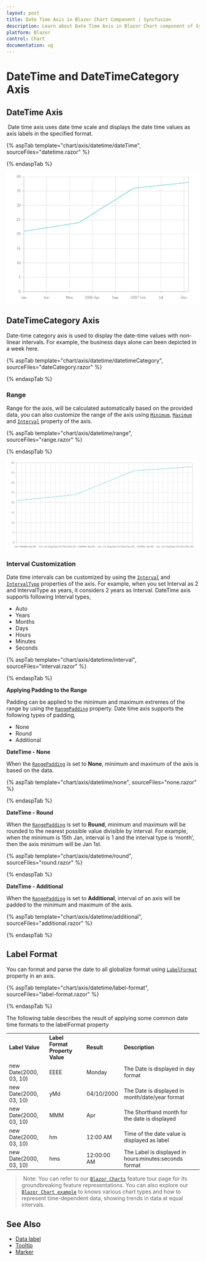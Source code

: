 ```yaml
---
layout: post
title: Date Time Axis in Blazor Chart Component | Syncfusion 
description: Learn about Date Time Axis in Blazor Chart component of Syncfusion, and more details.
platform: Blazor
control: Chart
documentation: ug
---
```


<!-- markdownlint-disable MD036 -->

# DateTime and DateTimeCategory Axis

## DateTime Axis

 Date time axis uses date time scale and displays the date time values as axis labels in the specified format.

{% aspTab template="chart/axis/datetime/dateTime", sourceFiles="datetime.razor" %}

{% endaspTab %}

![DateTime Axis](images/datetime/datetime.png)

## DateTimeCategory Axis

Date-time category axis is used to display the date-time values with non-linear intervals. For example, the business days alone can been depicted in a week here.

{% aspTab template="chart/axis/datetime/datetimeCategory", sourceFiles="dateCategory.razor" %}

{% endaspTab %}

### Range

Range for the axis, will be calculated automatically based on the provided data, you can also customize the range
of the axis using [`Minimum`](https://help.syncfusion.com/cr/blazor/Syncfusion.Blazor.Charts.AxisModel.html#Syncfusion_Blazor_Charts_AxisModel_Minimum),
[`Maximum`](https://help.syncfusion.com/cr/blazor/Syncfusion.Blazor.Charts.AxisModel.html#Syncfusion_Blazor_Charts_AxisModel_Maximum) and [`Interval`](https://help.syncfusion.com/cr/blazor/Syncfusion.Blazor.Charts.AxisModel.html#Syncfusion_Blazor_Charts_AxisModel_Interval) property of the axis.

{% aspTab template="chart/axis/datetime/range", sourceFiles="range.razor" %}

{% endaspTab %}

![Range](images/datetime/range.png)

### Interval Customization

Date time intervals can be customized by using the [`Interval`](https://help.syncfusion.com/cr/blazor/Syncfusion.Blazor.Charts.AxisModel.html#Syncfusion_Blazor_Charts_AxisModel_Interval) and
[`IntervalType`](https://help.syncfusion.com/cr/blazor/Syncfusion.Blazor.Charts.AxisModel.html#Syncfusion_Blazor_Charts_AxisModel_IntervalType) properties of the axis.
For example, when you set Interval as 2 and IntervalType as years, it considers 2 years as Interval.
DateTime axis supports following Interval types,

* Auto
* Years
* Months
* Days
* Hours
* Minutes
* Seconds

{% aspTab template="chart/axis/datetime/interval", sourceFiles="interval.razor" %}

{% endaspTab %}

**Applying Padding to the Range**

Padding can be applied to the minimum and maximum extremes of the range by using the
[`RangePadding`](https://help.syncfusion.com/cr/blazor/Syncfusion.Blazor.Charts.AxisModel.html#Syncfusion_Blazor_Charts_AxisModel_RangePadding) property. Date time axis supports the following types
of padding,

* None
* Round
* Additional

**DateTime - None**

When the [`RangePadding`](https://help.syncfusion.com/cr/blazor/Syncfusion.Blazor.Charts.AxisModel.html#Syncfusion_Blazor_Charts_AxisModel_RangePadding) is set to **None**, minimum and maximum of the axis is based on the data.

{% aspTab template="chart/axis/datetime/none", sourceFiles="none.razor" %}

{% endaspTab %}

**DateTime - Round**

When the [`RangePadding`](https://help.syncfusion.com/cr/blazor/Syncfusion.Blazor.Charts.AxisModel.html#Syncfusion_Blazor_Charts_AxisModel_RangePadding) is set to **Round**, minimum and maximum will be
rounded to the nearest possible value divisible by interval. For example, when the minimum is 15th Jan, interval is
1 and the interval type is ‘month’, then the axis minimum will be Jan 1st.

{% aspTab template="chart/axis/datetime/round", sourceFiles="round.razor" %}

{% endaspTab %}

**DateTime - Additional**

When the [`RangePadding`](https://help.syncfusion.com/cr/blazor/Syncfusion.Blazor.Charts.AxisModel.html#Syncfusion_Blazor_Charts_AxisModel_RangePadding) is set to **Additional**, interval of an axis will
be padded to the minimum and maximum of the axis.

{% aspTab template="chart/axis/datetime/additional", sourceFiles="additional.razor" %}

{% endaspTab %}

## Label Format

You can format and parse the date to all globalize format using [`LabelFormat`](https://help.syncfusion.com/cr/blazor/Syncfusion.Blazor.Charts.AxisModel.html#Syncfusion_Blazor_Charts_AxisModel_LabelFormat) property in an axis.

{% aspTab template="chart/axis/datetime/label-format", sourceFiles="label-format.razor" %}

{% endaspTab %}

The following table describes the result of applying some common date time formats to the labelFormat property

<!-- markdownlint-disable MD033 -->

<table>
<tr>
<td><b>Label Value</b></td>
<td><b>Label Format Property Value</b></td>
<td><b>Result </b></td>
<td><b>Description </b></td>
</tr>
<tr>
<td>new Date(2000, 03, 10)</td>
<td>EEEE</td>
<td>Monday</td>
<td>The Date is displayed in day format</td>
</tr>
<tr>
<td>new Date(2000, 03, 10)</td>
<td>yMd</td>
<td>04/10/2000</td>
<td>The Date is displayed in month/date/year format</td>
</tr>
<tr>
<td>new Date(2000, 03, 10)</td>
<td> MMM </td>
<td>Apr</td>
<td>The Shorthand month for the date is displayed</td>
</tr>
<tr>
<td>new Date(2000, 03, 10)</td>
<td>hm</td>
<td>12:00 AM</td>
<td>Time of the date value is displayed as label</td>
</tr>
<tr>
<td>new Date(2000, 03, 10)</td>
<td>hms</td>
<td>12:00:00 AM</td>
<td>The Label is displayed in hours:minutes:seconds format</td>
</tr>
</table>

<!-- markdownlint-disable MD033 -->

> Note: You can refer to our [`Blazor Charts`](https://www.syncfusion.com/blazor-components/blazor-charts) feature tour page for its groundbreaking feature representations. You can also explore our [`Blazor Chart example`](https://blazor.syncfusion.com/demos/chart/line?theme=bootstrap4) to knows various chart types and how to represent time-dependent data, showing trends in data at equal intervals.

## See Also

* [Data label](./data-labels)
* [Tooltip](./tool-tip)
* [Marker](./data-markers)